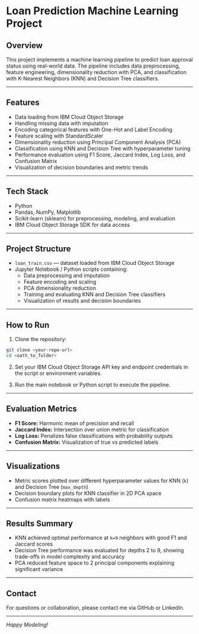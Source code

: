 # Loan Prediction Machine Learning Project

## Overview  
This project implements a machine learning pipeline to predict loan approval status using real-world data. The pipeline includes data preprocessing, feature engineering, dimensionality reduction with PCA, and classification with K-Nearest Neighbors (KNN) and Decision Tree classifiers.

---

## Features  
- Data loading from IBM Cloud Object Storage  
- Handling missing data with imputation  
- Encoding categorical features with One-Hot and Label Encoding  
- Feature scaling with StandardScaler  
- Dimensionality reduction using Principal Component Analysis (PCA)  
- Classification using KNN and Decision Tree with hyperparameter tuning  
- Performance evaluation using F1 Score, Jaccard Index, Log Loss, and Confusion Matrix  
- Visualization of decision boundaries and metric trends  

---

## Tech Stack  
- Python  
- Pandas, NumPy, Matplotlib  
- Scikit-learn (sklearn) for preprocessing, modeling, and evaluation  
- IBM Cloud Object Storage SDK for data access  

---

## Project Structure  

- `loan_train.csv` — dataset loaded from IBM Cloud Object Storage  
- Jupyter Notebook / Python scripts containing:  
  - Data preprocessing and imputation  
  - Feature encoding and scaling  
  - PCA dimensionality reduction  
  - Training and evaluating KNN and Decision Tree classifiers  
  - Visualization of results and decision boundaries  

---

## How to Run  

1. Clone the repository:

```bash
git clone <your-repo-url>
cd <oath_to_folder>
````

2. Set your IBM Cloud Object Storage API key and endpoint credentials in the script or environment variables.

3. Run the main notebook or Python script to execute the pipeline.

---

## Evaluation Metrics

* **F1 Score:** Harmonic mean of precision and recall
* **Jaccard Index:** Intersection over union metric for classification
* **Log Loss:** Penalizes false classifications with probability outputs
* **Confusion Matrix:** Visualization of true vs predicted labels

---

## Visualizations

* Metric scores plotted over different hyperparameter values for KNN (`k`) and Decision Tree (`max_depth`)
* Decision boundary plots for KNN classifier in 2D PCA space
* Confusion matrix heatmaps with labels

---

## Results Summary

* KNN achieved optimal performance at `k=9` neighbors with good F1 and Jaccard scores
* Decision Tree performance was evaluated for depths 2 to 9, showing trade-offs in model complexity and accuracy
* PCA reduced feature space to 2 principal components explaining significant variance

---

## Contact

For questions or collaboration, please contact me via GitHub or LinkedIn.

---

*Happy Modeling!*

```

